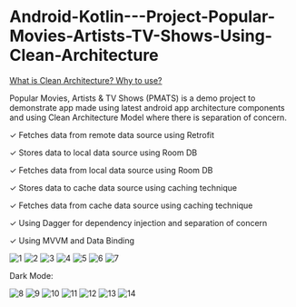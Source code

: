 # Android-Kotlin---Project-Popular-Movies-Artists-TV-Shows-Using-Clean-Architecture

[What is Clean Architecture? Why to use?](https://github.com/VaibhavMojidra/Android-Kotlin---Project-Popular-Movies-Artists-TV-Shows-Using-Clean-Architecture/blob/master/doc/Clean%20Architecture.pdf)


Popular Movies, Artists & TV Shows (PMATS) is a demo project to demonstrate app made using latest android app architecture components and using Clean Architecture Model where there is separation of concern.


✓ Fetches data from remote data source using Retrofit

✓ Stores data to local data source using Room DB

✓ Fetches data from local data source using Room DB

✓ Stores data to cache data source using caching technique

✓ Fetches data from cache data source using caching technique

✓ Using Dagger for dependency injection and separation of concern

✓ Using MVVM and Data Binding


![1](https://github.com/VaibhavMojidra/Android-Kotlin---Project-Popular-Movies-Artists-TV-Shows-Using-Clean-Architecture/blob/master/screenshots/1.png)
![2](https://github.com/VaibhavMojidra/Android-Kotlin---Project-Popular-Movies-Artists-TV-Shows-Using-Clean-Architecture/blob/master/screenshots/2.png)
![3](https://github.com/VaibhavMojidra/Android-Kotlin---Project-Popular-Movies-Artists-TV-Shows-Using-Clean-Architecture/blob/master/screenshots/3.png)
![4](https://github.com/VaibhavMojidra/Android-Kotlin---Project-Popular-Movies-Artists-TV-Shows-Using-Clean-Architecture/blob/master/screenshots/4.png)
![5](https://github.com/VaibhavMojidra/Android-Kotlin---Project-Popular-Movies-Artists-TV-Shows-Using-Clean-Architecture/blob/master/screenshots/5.png)
![6](https://github.com/VaibhavMojidra/Android-Kotlin---Project-Popular-Movies-Artists-TV-Shows-Using-Clean-Architecture/blob/master/screenshots/6.png)
![7](https://github.com/VaibhavMojidra/Android-Kotlin---Project-Popular-Movies-Artists-TV-Shows-Using-Clean-Architecture/blob/master/screenshots/7.png)


Dark Mode:

![8](https://github.com/VaibhavMojidra/Android-Kotlin---Project-Popular-Movies-Artists-TV-Shows-Using-Clean-Architecture/blob/master/screenshots/8.png)
![9](https://github.com/VaibhavMojidra/Android-Kotlin---Project-Popular-Movies-Artists-TV-Shows-Using-Clean-Architecture/blob/master/screenshots/9.png)
![10](https://github.com/VaibhavMojidra/Android-Kotlin---Project-Popular-Movies-Artists-TV-Shows-Using-Clean-Architecture/blob/master/screenshots/10.png)
![11](https://github.com/VaibhavMojidra/Android-Kotlin---Project-Popular-Movies-Artists-TV-Shows-Using-Clean-Architecture/blob/master/screenshots/11.png)
![12](https://github.com/VaibhavMojidra/Android-Kotlin---Project-Popular-Movies-Artists-TV-Shows-Using-Clean-Architecture/blob/master/screenshots/12.png)
![13](https://github.com/VaibhavMojidra/Android-Kotlin---Project-Popular-Movies-Artists-TV-Shows-Using-Clean-Architecture/blob/master/screenshots/13.png)
![14](https://github.com/VaibhavMojidra/Android-Kotlin---Project-Popular-Movies-Artists-TV-Shows-Using-Clean-Architecture/blob/master/screenshots/14.png)
